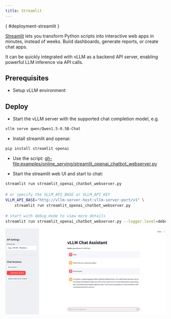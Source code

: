 ```yaml
---
title: Streamlit
---
```

[](){ #deployment-streamlit }

[Streamlit](https://github.com/streamlit/streamlit) lets you transform Python scripts into interactive web apps in minutes, instead of weeks. Build dashboards, generate reports, or create chat apps.

It can be quickly integrated with vLLM as a backend API server, enabling powerful LLM inference via API calls.

## Prerequisites

- Setup vLLM environment

## Deploy

- Start the vLLM server with the supported chat completion model, e.g.

```bash
vllm serve qwen/Qwen1.5-0.5B-Chat
```

- Install streamlit and openai:

```bash
pip install streamlit openai
```

- Use the script: <gh-file:examples/online_serving/streamlit_openai_chatbot_webserver.py>

- Start the streamlit web UI and start to chat:

```bash
streamlit run streamlit_openai_chatbot_webserver.py

# or specify the VLLM_API_BASE or VLLM_API_KEY
VLLM_API_BASE="http://vllm-server-host:vllm-server-port/v1" \
    streamlit run streamlit_openai_chatbot_webserver.py

# start with debug mode to view more details
streamlit run streamlit_openai_chatbot_webserver.py --logger.level=debug
```

![](../../assets/deployment/streamlit-chat.png)
